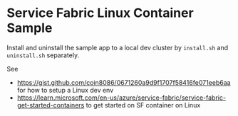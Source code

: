 # Service Fabric Linux Container Sample

Install and uninstall the sample app to a local dev cluster by `install.sh` and `uninstall.sh` separately.

See

* https://gist.github.com/coin8086/0671260a9d9f1707f58416fe071eeb6aa for how to setup a Linux dev env
* https://learn.microsoft.com/en-us/azure/service-fabric/service-fabric-get-started-containers to get started on SF container on Linux

